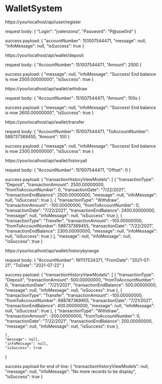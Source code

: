 # WalletSystem

https://yourlocalhost/api/user/register

request body:
{
    "Login": "jvalenzona",
    "Password": "P@ssw0rd"
}

success payload:
{
    "accountNumber": 151007544471,
    "message": null,
    "infoMessage": null,
    "isSuccess": true
}

https://yourlocalhost/api/wallet/deposit

request body:
{
    "AccountNumber": 151007544471,
    "Amount": 2500
}

success payload:
{
    "message": null,
    "infoMessage": "Success! End balance is now 2500.00000000",
    "isSuccess": true
}

https://yourlocalhost/api/wallet/withdraw

request body:
{
    "AccountNumber": 151007544471,
    "Amount": 100s
}

success payload:
{
    "message": null,
    "infoMessage": "Success! End balance is now 2600.00000000",
    "isSuccess": true
}

https://yourlocalhost/api/wallet/transfer

request body:
{
    "AccountNumber": 151007544471,
    "ToAccountNumber": 588737369455,
    "Amount": 100
}

success payload:
{
    "message": null,
    "infoMessage": "Success! End balance is now 2300.00000000",
    "isSuccess": true
}

https://yourlocalhost/api/wallet/historyall

request body:
{
    "AccountNumber": 151007544471,
    "Offset": 0
}


success payload:
{
    "transactionHistoryViewModels": [
        {
            "transactionType": "Deposit",
            "transactionAmount": 2500.00000000,
            "fromToAccountNumber": 0,
            "transactionDate": "7/22/2021",
            "transactionEndBalance": 2500.00000000,
            "message": null,
            "infoMessage": null,
            "isSuccess": true
        },
        {
            "transactionType": "Withdraw",
            "transactionAmount": -100.00000000,
            "fromToAccountNumber": 0,
            "transactionDate": "7/22/2021",
            "transactionEndBalance": 2400.00000000,
            "message": null,
            "infoMessage": null,
            "isSuccess": true
        },
        {
            "transactionType": "Transfer",
            "transactionAmount": -100.00000000,
            "fromToAccountNumber": 588737369455,
            "transactionDate": "7/22/2021",
            "transactionEndBalance": 2300.00000000,
            "message": null,
            "infoMessage": null,
            "isSuccess": true
        }
    ],
    "message": null,
    "infoMessage": null,
    "isSuccess": true
}


https://yourlocalhost/api/wallet/historybyrange

request body:
{
    "AccountNumber": 191117534371,
    "FromDate": "2021-07-21",
    "ToDate": "2021-07-22"
}

success payload:
{
    "transactionHistoryViewModels": [
        {
            "transactionType": "Deposit",
            "transactionAmount": 500.00000000,
            "fromToAccountNumber": 0,
            "transactionDate": "7/21/2021",
            "transactionEndBalance": 500.00000000,
            "message": null,
            "infoMessage": null,
            "isSuccess": true
        },
        {
            "transactionType": "Transfer",
            "transactionAmount": -100.00000000,
            "fromToAccountNumber": 688787369955,
            "transactionDate": "7/21/2021",
            "transactionEndBalance": 400.00000000,
            "message": null,
            "infoMessage": null,
            "isSuccess": true
        },
        {
            "transactionType": "Withdraw",
            "transactionAmount": -200.00000000,
            "fromToAccountNumber": 0,
            "transactionDate": "7/22/2021",
            "transactionEndBalance": 200.00000000,
            "message": null,
            "infoMessage": null,
            "isSuccess": true
        },
        
    ],
    "message": null,
    "infoMessage": null,
    "isSuccess": true
}

success payload for end of line:
{
    "transactionHistoryViewModels": null,
    "message": null,
    "infoMessage": "No more records to be display",
    "isSuccess": true
}